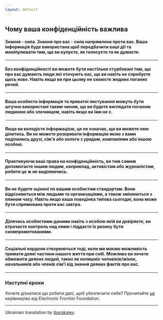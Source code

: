 ```yaml
---
layout: default
---
```


## Чому ваша конфіденційність важлива

#### Знання - сила. Знання про вас - сила напрямлена проти вас. Ваша інформація буде використана щоб передбачити ваші дії та маніпулювати тим, що ви купуєте, як голосуєте та як думаєте.

---
#### Без конфіденційності ви можете бути настільки стурбовані тим, що про вас думають люди які оточують вас, що ви навіть не спробуєте щось нове. Навіть якщо ви при цьому не скоюєте жодних поганих речей.

---
#### Ваша особиста інформація та приватні листування можуть бути штучно використані таким чином, що ви будете виглядати поганою людиною або злочинцем, навіть якщо ви їми не є.

---
#### Якщо ви володієте інформацією, це не означає, що ви можете нею ділитись. Ви не можете розкривати інформацію якою з вами поділились друзі, сім'я або колеги з урядом, компаніями або іншою особою.

---
#### Практикуючи ваші права на конфіденційність, ви тим самим допомогаєте іншим людям, наприклад, активістам або журналістам, робити це ж не виділяючись.

---
#### Ви не будете оцінені по вашим особистим стандартам. Вони відрізняються між людьми та организаціями, а також змінюються з плином часу. Навіть якщо ваша поведінка типова сьогодні, вона може бути спрямована проти вас завтра.

---
#### Ділячись особистими даними навіть з особою якій ви довіряєте, ви втрачаєте контроль над ними і піддаєте їх ризику бути скомпрометованими.

---
#### Соціальні кордони створюються тоді, коли ми маємо можливість тримати деякі частини нашого життя при собі. Можливо ви хочете обмежити деяких людей, таких як колишніх чоловіків/жінок, начальників або членів сім'ї від знання деяких фактів про вас.

-----

### Наступні кроки
Хочете дізнатися що робити далі, щоб убезпечити себе? Прочитайте [це](https://ssd.eff.org/) керівництво від Electronic Frontier Foundation.

-----
Ukrainian translation by [ibarakaiev](https://github.com/ibarakaiev).
